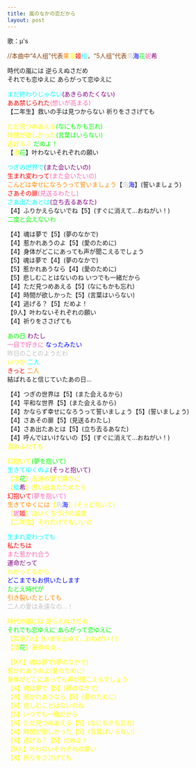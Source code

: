```yaml
---
title: 嵐のなかの恋だから
layout: post
---
```

歌：μ's

<p><font color="saddlebrown">//本曲中“4人组”代表</font><font color="darkorange">果</font><font color="yellow">凛</font><font color="red">姬</font><font color="cyan">绘</font><font color="saddlebrown">，“5人组”代表</font><font color="silver">鸟</font><font color="blue">海</font><font color="lime">花</font><font color="hotpink">妮</font><font color="purple">希</font></p>

<p>時代の嵐には 逆らえぬさだめ<br />
それでも恋ゆえに あらがって恋ゆえに</p>

<p><font color="cyan">まだ終わりじゃない</font><font color="purple">(あきらめたくない)</font><br />
<font color="red">ああ禁じられた</font><font color="hotpink">(想いが高まる)</font><br />
【二年生】救いの手は見つからない 祈りをささげても</p>

<p><font color="yellow">ただ見つめあえる</font><font color="lime">(なにもかも忘れ)</font><br />
<font color="yellow">時間が欲しかった</font><font color="lime">(言葉はいらない)</font><br />
<font color="yellow">逃げる？</font> <font color="lime">だめよ！</font><br />
【<font color="yellow">凛</font><font color="lime">花</font>】叶わないそれぞれの願い</p>

<p><font color="cyan">つぎの世界で</font><font color="purple">(また会いたいの)</font><br />
<font color="red">生まれ変わって</font><font color="hotpink">(また会いたいの)</font><br />
<font color="darkorange">こんどは幸せになろうって誓いましょう</font>【<font color="silver">鸟</font><font color="blue">海</font>】(誓いましょう)<br />
<font color="red">さあその扉</font><font color="hotpink">(見送るわたし)</font><br />
<font color="cyan">さあ出たあとは</font><font color="purple">(立ち去るあなた)</font><br />
【4】ふりかえらないでね【5】(すぐに消えて…おねがい！)<br />
<font color="lime">二度と会えないわ</font></p>

<p>【4】魂は夢で【5】(夢のなかで)<br />
【4】惹かれあうのよ【5】(愛のために)<br />
【4】身体がどこにあっても声が聞こえるでしょう<br />
【5】魂は夢で【4】(夢のなかで)<br />
【5】惹かれあうなら【4】(愛のために)<br />
【5】悲しむことはないのね いつでも一緒だから<br />
【4】ただ見つめあえる【5】(なにもかも忘れ)<br />
【4】時間が欲しかった【5】(言葉はいらない)<br />
【4】逃げる？【5】だめよ！<br />
【9人】叶わないそれぞれの願い<br />
【4】祈りをささげても</p>

<p><font color="lime">あの日</font> <font color="purple">わたし</font><br />
<font color="hotpink">一目で好きに</font> <font color="blue">なったみたい</font><br />
<font color="silver">昨日のことのようだわ</font><br />
<font color="yellow">いつか</font> <font color="cyan">二人</font><br />
<font color="red">きっと</font> <font color="darkorange">二人</font><br />
結ばれると信じていたあの日…</p>

<p>【4】つぎの世界は【5】(また会えるから)<br />
【4】平和な世界【5】(また会えるから)<br />
【4】かならず幸せになろうって誓いましょう【5】(誓いましょう)<br />
【4】さあその扉【5】(見送るわたし)<br />
【4】さあ出たあとは【5】(立ち去るあなた)<br />
【4】呼んではいけないの【5】(すぐに消えて…おねがい！)<br />
<font color="yellow">涙あふれても</p>

<p><font color="yellow">幻抱いて</font><font color="lime">(夢を抱いて)</font><br />
<font color="cyan">生きてゆくのよ</font><font color="purple">(そっと抱いて)</font><br />
【<font color="yellow">凛</font><font color="lime">花</font>】永遠の愛で静かに<br />
【<font color="cyan">绘</font><font color="purple">希</font>】思い出あたためたら<br />
<font color="red">幻抱いて</font><font color="hotpink">(夢を抱いて)</font><br />
<font color="darkorange">生きてゆくには</font>【<font color="silver">鸟</font><font color="blue">海</font>】(そっと抱いて)<br />
【<font color="hotpink">妮</font><font color="red">姬</font>】淡いくちづけの温度<br />
【二年生】それだけでもいいの</p>

<p><font color="cyan">生まれ変わっても</font><br />
<font color="red">私たちは</font><br />
<font color="hotpink">また惹かれ合う</font><br />
<font color="purple">運命だって</font><br />
<font color="yellow">わかってるから</font><br />
<font color="blue">どこまでもお供いたします</font><br />
<font color="lime">たとえ時代が</font><br />
<font color="darkorange">引き裂いたとしても</font><br />
<font color="silver">二人の愛は永遠なの…！</font></p>

<p><font color="yellow">時代の嵐には 逆らえぬさだめ</font><br />
<font color="lime">それでも恋ゆえに あらがって恋ゆえに</font><br />
【其余7人】(いまを止めて…おねがい！)<br />
【<font color="yellow">凛</font><font color="lime">花</font>】革命の炎…</p>

<p>【9人】魂は夢で(夢のなかで)<br />
惹かれあうのよ(愛のために)<br />
身体がどこにあっても声が聞こえるでしょう<br />
【4】魂は夢で【5】(夢のなかで)<br />
【4】惹かれあうなら【5】(愛のために)<br />
【4】悲しむことはないのね<br />
【5】いつでも一緒だから<br />
【4】ただ見つめあえる【5】(なにもかも忘れ)<br />
【4】時間が欲しかった【5】(言葉はいらない)<br />
【4】逃げる？【5】だめよ！<br />
【9人】叶わないそれぞれの願い<br />
【4】祈りをささげても</p>